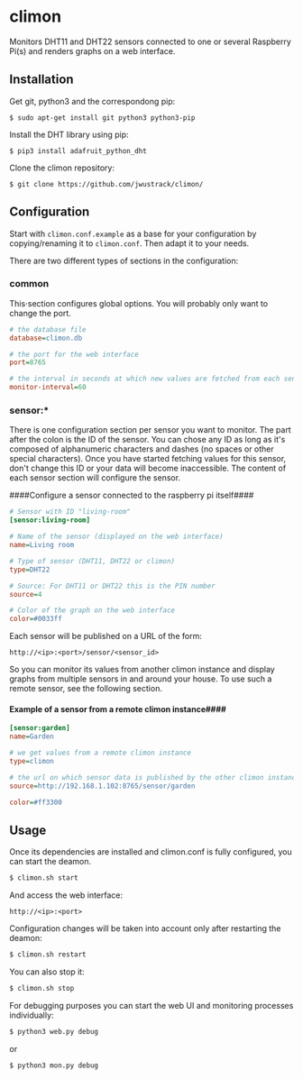 # climon

Monitors DHT11 and DHT22 sensors connected to one or several Raspberry Pi(s) and renders graphs on a web interface.

## Installation

Get git, python3 and the correspondong pip:

`$ sudo apt-get install git python3 python3-pip`

Install the DHT library using pip:

`$ pip3 install adafruit_python_dht`

Clone the climon repository:

`$ git clone https://github.com/jwustrack/climon/`

## Configuration

Start with `climon.conf.example` as a base for your configuration by copying/renaming it to `climon.conf`.
Then adapt it to your needs.

There are two different types of sections in the configuration:

### common ###

This⋅section configures global options. You will probably only want to change the port.

```ini
# the database file
database=climon.db

# the port for the web interface
port=8765

# the interval in seconds at which new values are fetched from each sensor
monitor-interval=60
```

### sensor:* ###

There is one configuration section per sensor you want to monitor. The part after the colon is the ID of the sensor. You can chose any ID as long as it's composed of alphanumeric characters and dashes (no spaces or other special characters).
Once you have started fetching values for this sensor, don't change this ID or your data will become inaccessible.
The content of each sensor section will configure the sensor.

####Configure a sensor connected to the raspberry pi itself####

```ini
# Sensor with ID "living-room"
[sensor:living-room]

# Name of the sensor (displayed on the web interface)
name=Living room

# Type of sensor (DHT11, DHT22 or climon)
type=DHT22

# Source: For DHT11 or DHT22 this is the PIN number
source=4

# Color of the graph on the web interface
color=#0033ff
```
Each sensor will be published on a URL of the form:

`http://<ip>:<port>/sensor/<sensor_id>`

So you can monitor its values from another climon instance and display graphs from multiple sensors in and around your house. To use such a remote sensor, see the following section.

#### Example of a sensor from a remote climon instance####

```ini
[sensor:garden]
name=Garden

# we get values from a remote climon instance
type=climon

# the url on which sensor data is published by the other climon instance: http://<ip>:<port>/sensor/<sensor_id>
source=http://192.168.1.102:8765/sensor/garden

color=#ff3300
```

## Usage

Once its dependencies are installed and climon.conf is fully configured, you can start the deamon.
```sh
$ climon.sh start
```

And access the web interface:

`http://<ip>:<port>`

Configuration changes will be taken into account only after restarting the deamon:

```sh
$ climon.sh restart
```
You can also stop it:

```sh
$ climon.sh stop
```
For debugging purposes you can start the web UI and monitoring processes individually:

```sh
$ python3 web.py debug
```
or
```sh
$ python3 mon.py debug
```
